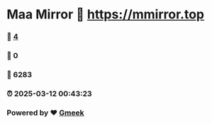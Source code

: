 # Maa Mirror :link: https://mmirror.top 
### :page_facing_up: [4](https://mmirror.top/tag.html) 
### :speech_balloon: 0 
### :hibiscus: 6283 
### :alarm_clock: 2025-03-12 00:43:23 
### Powered by :heart: [Gmeek](https://github.com/Meekdai/Gmeek)
